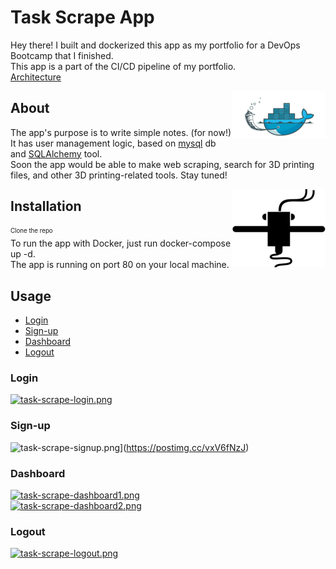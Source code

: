 # Task Scrape App
Hey there! I built and dockerized this app as my portfolio for a DevOps Bootcamp that I finished.  
This app is a part of the CI/CD pipeline of my portfolio.  
[Architecture](https://github.com/MathoAvito/Task-Scrape-App/blob/main/CI&CD_architecture.png)  

<img src="RM_im/Flask-docker-icon.png" align="right" />

## About
The app's purpose is to write simple notes. (for now!)  
It has user management logic, based on [mysql](https://www.mysql.com/) db and [SQLAlchemy](https://www.sqlalchemy.org/) tool.  
Soon the app would be able to make web scraping, search for 3D printing files, and other 3D printing-related tools. Stay tuned!

<img src="RM_im/3d.png" align="right" />

## Installation
<sub><sup>Clone the repo</sup></sub>  
To run the app with Docker, just run docker-compose up -d.  
The app is running on port 80 on your local machine.

## Usage
- [Login](#Login)
- [Sign-up](#Sign-up)
- [Dashboard](#Dashboard)
- [Logout](#Logout)

### Login
[![task-scrape-login.png](https://i.postimg.cc/FK2yNgR0/task-scrape-login.png)](https://postimg.cc/7CnGNzSL)  


### Sign-up
![task-scrape-signup.png](https://i.postimg.cc/PJ6zsG85/task-scrape-signup.png)](https://postimg.cc/vxV6fNzJ)  


### Dashboard
[![task-scrape-dashboard1.png](https://i.postimg.cc/yxSYBcD3/task-scrape-dashboard1.png)](https://postimg.cc/YLMwz4ft)  
[![task-scrape-dashboard2.png](https://i.postimg.cc/13TSRfZp/task-scrape-dashboard2.png)](https://postimg.cc/G4kVq3t2)  


### Logout
[![task-scrape-logout.png](https://i.postimg.cc/SsfH9KH1/task-scrape-logout.png)](https://postimg.cc/hzhCWKDV)